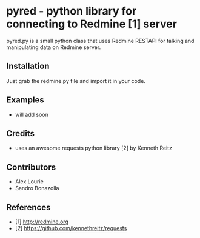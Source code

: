 pyred - python library for connecting to Redmine [1] server
=============

pyred.py is a small python class that uses Redmine RESTAPI 
for talking and manipulating data on Redmine server.

Installation
------------

Just grab the redmine.py file and import it in your code.

Examples
------------
* will add soon


Credits
-------

- uses an awesome requests python library [2] by Kenneth Reitz

Contributors
------------

- Alex Lourie
- Sandro Bonazolla

References 
-----------
- [1] http://redmine.org
- [2] https://github.com/kennethreitz/requests
